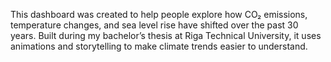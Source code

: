 This dashboard was created to help people explore how CO₂ emissions, temperature changes, and sea level rise have shifted over the past 30 years. Built during my bachelor’s thesis at Riga Technical University, it uses animations and storytelling to make climate trends easier to understand.
